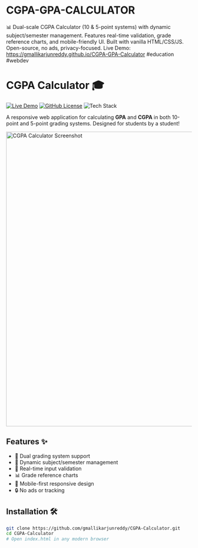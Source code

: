 # CGPA-GPA-CALCULATOR
📊 Dual-scale CGPA Calculator (10 &amp; 5-point systems) with dynamic subject/semester management. Features real-time validation, grade reference charts, and mobile-friendly UI. Built with vanilla HTML/CSS/JS. Open-source, no ads, privacy-focused. Live Demo: https://gmallikarjunreddy.github.io/CGPA-GPA-Calculator #education #webdev


# CGPA Calculator 🎓

[![Live Demo](https://img.shields.io/badge/Demo-Live%20Calculator-brightgreen)](https://gmallikarjunreddy.github.io/CGPA-Calculator)
[![GitHub License](https://img.shields.io/badge/License-MIT-blue.svg)](LICENSE)
![Tech Stack](https://img.shields.io/badge/HTML-CSS-JS-orange)

A responsive web application for calculating **GPA** and **CGPA** in both 10-point and 5-point grading systems. Designed for students by a student!

<img src="screenshot.png" alt="CGPA Calculator Screenshot" width="800"> <!-- Add actual screenshot -->

## Features ✨
- 🔄 Dual grading system support
- 📝 Dynamic subject/semester management
- 🚦 Real-time input validation
- 📊 Grade reference charts
- 📱 Mobile-first responsive design
- 🔒 No ads or tracking

## Installation 🛠️
```bash
git clone https://github.com/gmallikarjunreddy/CGPA-Calculator.git
cd CGPA-Calculator
# Open index.html in any modern browser
